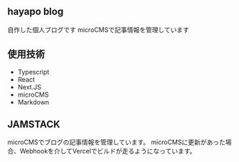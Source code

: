 ## hayapo blog
自作した個人ブログです
microCMSで記事情報を管理しています

## 使用技術
- Typescript
- React
- Next.JS
- microCMS
- Markdown

## JAMSTACK
microCMSでブログの記事情報を管理しています。
microCMSに更新があった場合、Webhookを介してVercelでビルドが走るようになっています。
